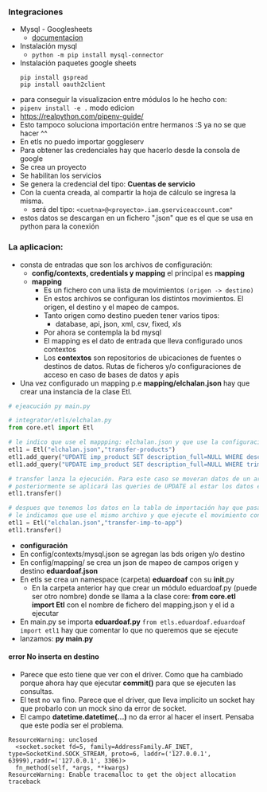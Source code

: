 ### Integraciones
- Mysql - Googlesheets
  - [documentacion](https://developers.google.com/sheets/api/quickstart/python)
- Instalación mysql
  - `python -m pip install mysql-connector`
- Instalación paquetes google sheets
  ```
  pip install gspread
  pip install oauth2client
  ```
- para conseguir la visualizacion entre módulos lo he hecho con:
 - `pipenv install -e .` modo edicion
  - https://realpython.com/pipenv-guide/
  - Esto tampoco soluciona importación entre hermanos :S ya no se que hacer ^^
  - En etls no puedo importar goggleserv
- Para obtener las credenciales hay que hacerlo desde la consola de google
- Se crea un proyecto
- Se habilitan los servicios
- Se genera la credencial del tipo: **Cuentas de servicio**
- Con la cuenta creada, al compartir la hoja de cálculo se ingresa la misma.
  - será del tipo: `<cuetna>@<proyecto>.iam.gserviceaccount.com"`
- estos datos se descargan en un fichero ".json" que es el que se usa en python para la conexión

### La aplicacion:
- consta de entradas que son los archivos de configuración:
  - **config/contexts, credentials y mapping** el principal es **mapping**
  - **mapping**
    - Es un fichero con una lista de movimientos `(origen -> destino)`
    - En estos archivos se configuran los distintos movimientos. El origen, el destino y el mapeo de campos.
    - Tanto origen como destino pueden tener varios tipos:
      - database, api, json, xml, csv, fixed, xls
    - Por ahora se contempla la bd mysql
    - El mapping es el dato de entrada que lleva configurado unos contextos
    - Los **contextos** son repositorios de ubicaciones de fuentes o destinos de datos. Rutas de ficheros y/o configuraciones de acceso en caso de bases de datos y apis
- Una vez configurado un mapping p.e **mapping/elchalan.json** hay que crear una instancia de la clase Etl.
```py
# ejeacución py main.py

# integrator/etls/elchalan.py
from core.etl import Etl

# le indico que use el mappping: elchalan.json y que use la configuracion: transfer-products
etl1 = Etl("elchalan.json","transfer-products")
etl1.add_query("UPDATE imp_product SET description_full=NULL WHERE description_full='NULL'")
etl1.add_query("UPDATE imp_product SET description_full=NULL WHERE trim(description_full)=''")

# transfer lanza la ejecución. Para este caso se moveran datos de un archivo products.json a una tabla imp_products
# posteriormente se aplicará las queries de UPDATE al estar los datos en imp_products
etl1.transfer()

# despues que tenemos los datos en la tabla de importación hay que pasarlos a la tabla maestra
# le indicamos que use el mismo archivo y que ejecute el movimiento con id: transfer-imp-to-app 
etl1 = Etl("elchalan.json","transfer-imp-to-app")
etl1.transfer()
```
- **configuración**
- En config/contexts/mysql.json se agregan las bds origen y/o destino
- En config/mapping/ se crea un json de mapeo de campos origen y destino **eduardoaf.json**
- En etls se crea un namespace (carpeta) **eduardoaf** con su __init__.py
  - En la carpeta anterior hay que crear un módulo eduardoaf.py (puede ser otro nombre) donde se llama a la clase core: **from core.etl import Etl** con el nombre de fichero del mapping.json y el id a ejecutar
- En main.py se importa **eduardoaf.py**  `from etls.eduardoaf.eduardoaf import etl1` hay que comentar lo que no queremos que se ejecute
- lanzamos: **py main.py**

#### **error** No inserta en destino
- Parece que esto tiene que ver con el driver. Como que ha cambiado porque ahora hay que ejecutar **commit()** para que se ejecuten las consultas.
- El test no va fino. Parece que el driver, que lleva implicito un socket hay que probarlo con un mock sino da error de socket.
- El campo **datetime.datetime(...)** no da error al hacer el insert. Pensaba que este podía ser el problema.
```
ResourceWarning: unclosed 
  <socket.socket fd=5, family=AddressFamily.AF_INET, type=SocketKind.SOCK_STREAM, proto=6, laddr=('127.0.0.1', 63999),raddr=('127.0.0.1', 3306)>
  fn_method(self, *args, **kwargs)
ResourceWarning: Enable tracemalloc to get the object allocation traceback
```
